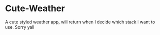 # Cute-Weather
A cute styled weather app, will return when I decide which stack I want to use. Sorry yall
